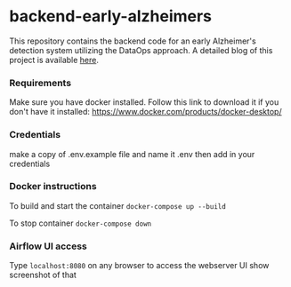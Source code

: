 # backend-early-alzheimers

This repository contains the backend code for an early Alzheimer's detection system utilizing the DataOps approach. A detailed blog of this project is available [here](https://medium.com/@ataul.akbar/cost-effective-data-collection-for-alzheimers-disease-prevention-dataops-approach-7f9384f85d5).

### Requirements
Make sure you have docker installed. Follow this link to download it if you don't have it installed: https://www.docker.com/products/docker-desktop/



### Credentials
make a copy of .env.example file and name it .env
then add in your credentials

### Docker instructions
To build and start the container
``` docker-compose up --build ```

To stop container
``` docker-compose down ```

### Airflow UI access
Type ``` localhost:8080 ``` on any browser to access the webserver UI
show screenshot of that


